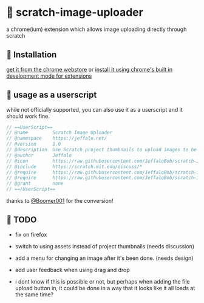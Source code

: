 # 📁 scratch-image-uploader
a chrome(ium) extension which allows image uploading directly through scratch 
## 💾 Installation
[get it from the chrome webstore](https://chrome.google.com/webstore/detail/scratch-image-uploader/ofjfkbdgogigeclofnlgpbimaaohkjoo) or [install it using chrome's built in development mode for extensions](https://developer.chrome.com/extensions/getstarted)

## 📜 usage as a userscript
while not officially supported, you can also use it as a userscript and it should work fine.

```js
// ==UserScript==
// @name         Scratch Image Uploader
// @namespace    https://jeffalo.net/
// @version      1.0
// @description  Use Scratch project thumbnails to upload images to be used on the forums.
// @author       Jeffalo
// @icon         https://raw.githubusercontent.com/JeffaloBob/scratch-image-uploader/master/images/logo_1000.png
// @include      https://scratch.mit.edu/discuss/*
// @require      https://raw.githubusercontent.com/JeffaloBob/scratch-image-uploader/master/text-field-edit.js
// @require      https://raw.githubusercontent.com/JeffaloBob/scratch-image-uploader/master/content.js
// @grant        none
// ==/UserScript==
```
thanks to [@Boomer001](https://scratch.mit.edu/users/Boomer001/) for the conversion!

## 📝 TODO
- fix on firefox

- switch to using assets instead of project thumbnails (needs discussion)

- add a menu for changing an image after it's been done. (needs design)

- add user feedback when using drag and drop

- i dont know if this is possible or not, but perhaps when adding the file upload button in, it could be done in a way that it looks like it all loads at the same time?